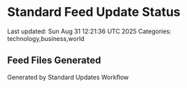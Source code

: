 # Standard Feed Update Status
Last updated: Sun Aug 31 12:21:36 UTC 2025
Categories: technology,business,world

## Feed Files Generated

Generated by Standard Updates Workflow
